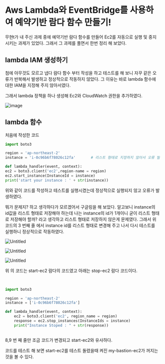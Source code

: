 # **Aws Lambda와 EventBridge를 사용하여 예약기반 람다 함수 만들기!** 

무현t가 내 주신 과제 중에 예약기반 람다 함수를 만들어 Ec2를 자동으로 실행 및 중지 시키는 과제가 있었다. 그래서 그 과제를 풀면서 한번 정리 해 보았다.

## **lambda IAM 생성하기**
첨에 아무것도 모르고 냅다 람다 함수 부터 작성을 하고 테스트를 해 보니 자꾸 같은 오류가 반복해서 발생하고 정상적으로 작동하지 않았다. 그 이유는 바로 lambda 함수에 대한 IAM을 지정해 주지 않아서였다.

그래서 lambda 정책을 하나 생성해 Ec2와 CloudWatch 권한을 추가하였다.

![image](https://github.com/MinnSeoo/Cloud/assets/102645965/473371d8-1607-42cf-b69b-33324296f271)




## lambda 함수

처음에 작성한 코드

```python
import boto3

region = 'ap-northeast-2'
instance = 'i-0c96b6f78026c12fa'       # 리스트 형태로 지정하지 않아서 오류 발생함.

def lambda_handler(event, context):
ec2 = boto3.client('ec2',region-name = region)
ec2.start_instance(InstanceId = instance)
print('start your instance : ' + str(instance))
```

위와 같이 코드를 작성하고 테스트를 실행시켰는데 정상적으로 실행되지 않고 오류가 발생하였다.

뭐가 문제지? 하고 생각하다가 모르겠어서 구글링을 해 보았다. 알고보니 instance의 id값을 리스트 형태로 저장해야 하는데 나는 instance의 id가 1개이니 굳이 리스트 형태로 저장해야 할까? 라고 생각하고 리스트 형태로 저장하지 않은게 문제였다. 그래서 위 코드의 3 번째 줄 에서 instance id를 리스트 형태로 변경해 주고 나서 다시 테스트를 실행하니 정상적으로 작동하였다.

![Untitled](https://s3-us-west-2.amazonaws.com/secure.notion-static.com/ca7593f5-5885-4a12-a2ad-e7e9abc6485d/Untitled.png)

![Untitled](https://s3-us-west-2.amazonaws.com/secure.notion-static.com/e966408b-0026-480d-bfa4-4eb6503c8ce5/Untitled.png)

![Untitled](https://s3-us-west-2.amazonaws.com/secure.notion-static.com/4c1cfa44-dab8-4171-905a-4b708290841c/Untitled.png)

위 의 코드는 start-ec2 람다의 코드였고 아래는 stop-ec2 람다 코드이다.

<br>

```python
import boto3

region = 'ap-northeast-2'
instance = ['i-0c96b6f78026c12fa']

def lambda_handler(event, context):
	ec2 = boto3.client('ec2', region_name = region)
	response = ec2.stop_instances(InstanceIds = instance)
	print("Instance Stoped : " + str(response))
	
```

8,9 번 째 줄만 조금 코드가 변경되고 start-ec2와 유사하다.

코드를 테스트 해 보면 start-ec2를 테스트 돌렸을때 켜진 my-bastion-ec2가 꺼지는 것을 볼 수 있다.

